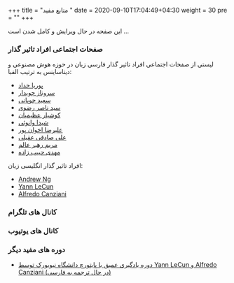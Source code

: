 +++
title =  "منابع مفید "
date = 2020-09-10T17:04:49+04:30
weight = 30
pre = "<i class='fa fa-plus-square' ></i>"
+++

این صفحه در حال ویرایش و کامل شدن است ...

### صفحات اجتماعی افراد تاثیر گذار

لیستی از صفحات اجتماعی افراد تاثیر گذار فارسی  زبان در حوزه هوش مصنوعی و دیتاساینس به ترتیب الفبا:

- [پوریا حداد](https://www.instagram.com/pooria.haddad/)
- [سروناز چوبدار](https://www.instagram.com/datascience_with_sarvi/)
- [سعید چوپانی](https://www.instagram.com/saeed_choobani/)
- [سید ناصر رضوی](https://www.instagram.com/seyed_naser_razavi/)
- [کوشیار عظیمیان](https://www.instagram.com/kooshiar/)
- [شیدا وانوئی](https://www.instagram.com/sheida.vanoei/)
- [علیرضا اخوان پور](https://www.instagram.com/alirezaweb/)
- [علی صادقی عقیلی](https://www.instagram.com/thedatascientist/)
- [مریم رهبر عالم](https://www.instagram.com/dr.maryrahbar/)
- [مهدی حبیب زاده](https://www.instagram.com/nimahm1980/)

افراد تاثیر گذار انگلیسی زبان:
- [Andrew Ng](https://twitter.com/AndrewYNg)
- [Yann LeCun](https://twitter.com/ylecun)
- [Alfredo Canziani](https://twitter.com/alfcnz)

### کانال های تلگرام

### کانال های یوتیوب


### دوره های مفید دیگر
- [دوره یادگیری عمیق با پایتورچ دانشگاه نیویورک توسط Yann LeCun و Alfredo Canziani (در حال ترجمه به فارسی)](https://atcold.github.io/pytorch-Deep-Learning/)
